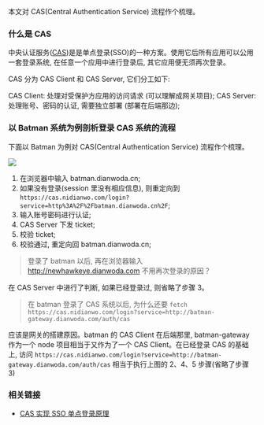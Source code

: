 <!--
abbrlink: p7j9m7jg
-->

本文对 CAS(Central Authentication Service) 流程作个梳理。

### 什么是 CAS

中央认证服务([CAS](https://github.com/apereo/cas))是是单点登录(SSO)的一种方案。使用它后所有应用可以公用一套登录系统, 在任意一个应用中进行登录后, 其它应用便无须再次登录。

CAS 分为 CAS Client 和 CAS Server, 它们分工如下:

CAS Client: 处理对受保护方应用的访问请求 (可以理解成网关项目);
CAS Server: 处理账号、密码的认证, 需要独立部署 (部署在后端那边);

### 以 Batman 系统为例剖析登录 CAS 系统的流程

下面以 Batman 为例对 CAS(Central Authentication Service) 流程作个梳理。

![](http://with.muyunyun.cn/89fccb6391b0697815078d6f725dc124.jpg)

1. 在浏览器中输入 batman.dianwoda.cn;
2. 如果没有登录(session 里没有相应信息), 则重定向到 `https://cas.nidianwo.com/login?service=http%3A%2F%2Fbatman.dianwoda.cn%2F`;
3. 输入账号密码进行认证;
4. CAS Server 下发 ticket;
5. 校验 ticket;
6. 校验通过, 重定向回 batman.dianwoda.cn;

> 登录了 batman 以后, 再在浏览器输入 http://newhawkeye.dianwoda.com 不用再次登录的原因？

在 CAS Server 中进行了判断, 如果已经登录过, 则省略了步骤 3。

> 在 batman 登录了 CAS 系统以后, 为什么还要 `fetch https://cas.nidianwo.com/login?service=http://batman-gateway.dianwoda.com/auth/cas`

应该是网关的搭建原因。batman 的 CAS Client 在后端那里, batman-gateway 作为一个 node 项目相当于又作为了一个 CAS Client。在已经登录 CAS 的基础上, 访问 `https://cas.nidianwo.com/login?service=http://batman-gateway.dianwoda.com/auth/cas` 相当于执行上图的 2、4、5 步骤(省略了步骤 3)

### 相关链接

* [CAS 实现 SSO 单点登录原理](https://blog.csdn.net/cruise_h/article/details/51013597)